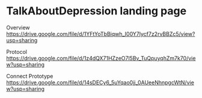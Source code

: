 # TalkAboutDepression landing page

Overview
https://drive.google.com/file/d/1YFtYoTbBiqwh_I00Y7lycf7z2rvBBZc5/view?usp=sharing

Protocol
https://drive.google.com/file/d/1z4dQX71HZzeO7l5Bv_TuQpuyqhZm7k70/view?usp=sharing 

Connect Prototype
https://drive.google.com/file/d/14sDECy6_5uYqao0jj_0AUeeNhnpgcWtN/view?usp=sharing 
